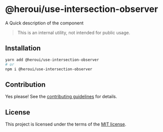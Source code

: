 # @heroui/use-intersection-observer

A Quick description of the component

> This is an internal utility, not intended for public usage.

## Installation

```sh
yarn add @heroui/use-intersection-observer
# or
npm i @heroui/use-intersection-observer
```

## Contribution

Yes please! See the
[contributing guidelines](https://github.com/nextui-org/nextui/blob/master/CONTRIBUTING.md)
for details.

## License

This project is licensed under the terms of the
[MIT license](https://github.com/nextui-org/nextui/blob/master/LICENSE).
